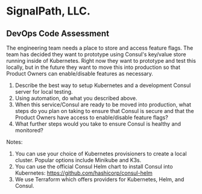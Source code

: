 # SignalPath, LLC.
## DevOps Code Assessment
The engineering team needs a place to store and access feature flags. The team has decided they want to prototype using Consul's key/value store running inside of Kubernetes. Right now they want to prototype and test this locally, but in the future they want to move this into production so that Product Owners can enable/disable features as necessary.

1. Describe the best way to setup Kubernetes and a development Consul server for local testing.
1. Using automation, do what you described above.
1. When this service/Consul are ready to be moved into production, what steps do you plan on taking to ensure that Consul is secure and that the Product Owners have access to enable/disable feature flags?
1. What further steps would you take to ensure Consul is healthy and monitored?

Notes:
1. You can use your choice of Kubernetes provisioners to create a local cluster. Popular options include Minikube and K3s.
1. You can use the official Consul Helm chart to install Consul into Kubernetes: https://github.com/hashicorp/consul-helm
1. We use Terraform which offers providers for Kubernetes, Helm, and Consul.
